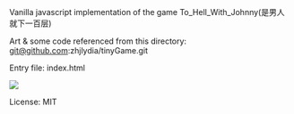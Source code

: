 Vanilla javascript implementation of the game To_Hell_With_Johnny(是男人就下一百层)

Art & some code referenced from this directory: git@github.com:zhjlydia/tinyGame.git

Entry file: index.html

![](intro.gif)

License: MIT
